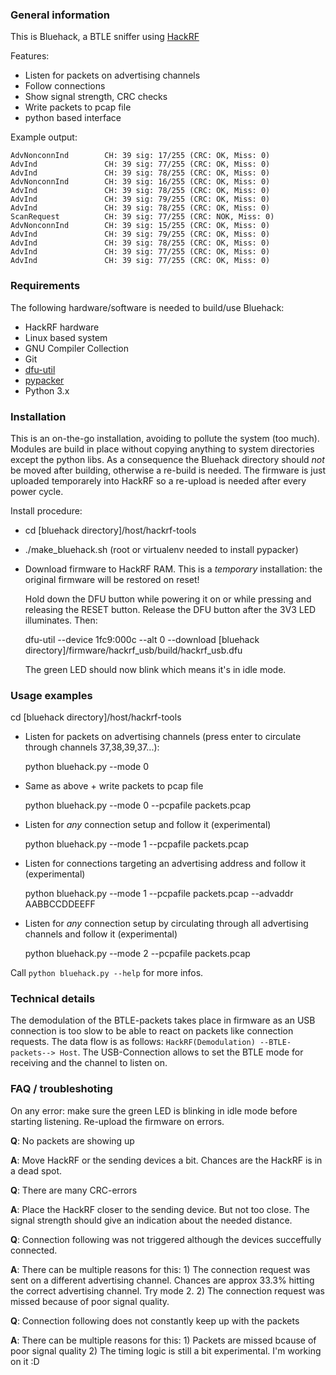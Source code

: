 ### General information
This is Bluehack, a BTLE sniffer using [HackRF](https://github.com/mossmann/hackrf)

Features:
* Listen for packets on advertising channels
* Follow connections
* Show signal strength, CRC checks
* Write packets to pcap file
* python based interface

Example output:

	AdvNonconnInd        CH: 39 sig: 17/255 (CRC: OK, Miss: 0)
	AdvInd               CH: 39 sig: 77/255 (CRC: OK, Miss: 0)
	AdvInd               CH: 39 sig: 78/255 (CRC: OK, Miss: 0)
	AdvNonconnInd        CH: 39 sig: 16/255 (CRC: OK, Miss: 0)
	AdvInd               CH: 39 sig: 78/255 (CRC: OK, Miss: 0)
	AdvInd               CH: 39 sig: 79/255 (CRC: OK, Miss: 0)
	AdvInd               CH: 39 sig: 78/255 (CRC: OK, Miss: 0)
	ScanRequest          CH: 39 sig: 77/255 (CRC: NOK, Miss: 0)
	AdvNonconnInd        CH: 39 sig: 15/255 (CRC: OK, Miss: 0)
	AdvInd               CH: 39 sig: 79/255 (CRC: OK, Miss: 0)
	AdvInd               CH: 39 sig: 78/255 (CRC: OK, Miss: 0)
	AdvInd               CH: 39 sig: 77/255 (CRC: OK, Miss: 0)
	AdvInd               CH: 39 sig: 77/255 (CRC: OK, Miss: 0)

### Requirements
The following hardware/software is needed to build/use Bluehack:

* HackRF hardware
* Linux based system
* GNU Compiler Collection
* Git
* [dfu-util](http://dfu-util.sourceforge.net)
* [pypacker](https://github.com/mike01/pypacker)
* Python 3.x

### Installation
This is an on-the-go installation, avoiding to pollute the system (too much).
Modules are build in place without copying anything to system directories except the python libs.
As a consequence the Bluehack directory should *not* be moved after building, otherwise a re-build is needed.
The firmware is just uploaded temporarely into HackRF so a re-upload is needed after every power cycle.

Install procedure:
* cd [bluehack directory]/host/hackrf-tools
* ./make_bluehack.sh (root or virtualenv needed to install pypacker)
* Download firmware to HackRF RAM. This is a *temporary* installation: the original firmware will be restored on reset!

  Hold down the DFU button while powering it on or while pressing and
  releasing the RESET button. Release the DFU button after the 3V3 LED illuminates. Then:

  dfu-util --device 1fc9:000c --alt 0 --download [bluehack directory]/firmware/hackrf_usb/build/hackrf_usb.dfu

  The green LED should now blink which means it's in idle mode.

### Usage examples
cd [bluehack directory]/host/hackrf-tools

* Listen for packets on advertising channels (press enter to circulate through channels 37,38,39,37...):

  python bluehack.py --mode 0
* Same as above + write packets to pcap file

  python bluehack.py --mode 0 --pcpafile packets.pcap
* Listen for *any* connection setup and follow it (experimental)

  python bluehack.py --mode 1 --pcpafile packets.pcap
* Listen for connections targeting an advertising address and follow it (experimental)

  python bluehack.py --mode 1 --pcpafile packets.pcap --advaddr AABBCCDDEEFF
* Listen for *any* connection setup by circulating through all advertising channels and follow it (experimental)

  python bluehack.py --mode 2 --pcpafile packets.pcap


Call `python bluehack.py --help` for more infos.

### Technical details
The demodulation of the BTLE-packets takes place in firmware as an USB connection is too slow to be able to react
on packets like connection requests. The data flow is as follows: `HackRF(Demodulation) --BTLE-packets--> Host`.
The USB-Connection allows to set the BTLE mode for receiving and the channel to listen on.

### FAQ / troubleshoting
On any error: make sure the green LED is blinking in idle mode before starting listening. Re-upload the firmware on errors.

**Q**:	No packets are showing up

**A**:	Move HackRF or the sending devices a bit. Chances are the HackRF is in a dead spot.

**Q**:	There are many CRC-errors

**A**:	Place the HackRF closer to the sending device. But not too close. The signal strength should give
        an indication about the needed distance.

**Q**:	Connection following was not triggered although the devices succeffully connected.

**A**:	There can be multiple reasons for this:
        1) The connection request was sent on a different advertising channel.
        Chances are approx 33.3% hitting the correct advertising channel. Try mode 2.
        2) The connection request was missed because of poor signal quality.

**Q**:	Connection following does not constantly keep up with the packets

**A**:	There can be multiple reasons for this:
        1) Packets are missed bcause of poor signal quality
        2) The timing logic is still a bit experimental. I'm working on it :D
